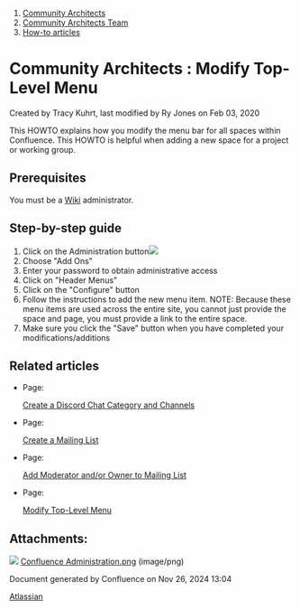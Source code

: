 1. [Community Architects](index.html)
2. [Community Architects Team](Community-Architects-Team_20545564.html)
3. [How-to articles](How-to-articles_20560809.html)

# Community Architects : Modify Top-Level Menu

Created by Tracy Kuhrt, last modified by Ry Jones on Feb 03, 2020

This HOWTO explains how you modify the menu bar for all spaces within Confluence. This HOWTO is helpful when adding a new space for a project or working group.

## Prerequisites

You must be a [Wiki](https://lf-hyperledger.atlassian.net/wiki/spaces/HYP/pages/19595292/Hyperledger+-+old) administrator.

## Step-by-step guide

1. Click on the Administration button![](attachments/20548266/20560825.png?width=30)
2. Choose "Add Ons"
3. Enter your password to obtain administrative access
4. Click on "Header Menus"
5. Click on the "Configure" button
6. Follow the instructions to add the new menu item. NOTE: Because these menu items are used across the entire site, you cannot just provide the space and page, you must provide a link to the entire space.
7. Make sure you click the "Save" button when you have completed your modifications/additions

## Related articles

- Page:
  
  [Create a Discord Chat Category and Channels](/wiki/spaces/CA/pages/20548244/Create+a+Discord+Chat+Category+and+Channels)
- Page:
  
  [Create a Mailing List](/wiki/spaces/CA/pages/20548248/Create+a+Mailing+List)
- Page:
  
  [Add Moderator and/or Owner to Mailing List](/wiki/spaces/CA/pages/20548258/Add+Moderator+and+or+Owner+to+Mailing+List)
- Page:
  
  [Modify Top-Level Menu](/wiki/spaces/CA/pages/20548266/Modify+Top-Level+Menu)

## Attachments:

![](images/icons/bullet_blue.gif) [Confluence Administration.png](attachments/20548266/20560825.png) (image/png)

Document generated by Confluence on Nov 26, 2024 13:04

[Atlassian](http://www.atlassian.com/)

